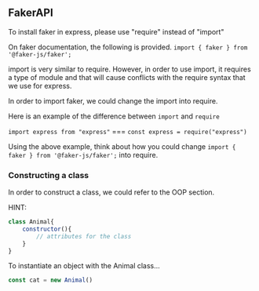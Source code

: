 ## FakerAPI

To install faker in express, please use "require" instead of "import"

On faker documentation, the following is provided.
``` import { faker } from '@faker-js/faker'; ```

import is very similar to require. However, in order to use import, it requires a type of module and that will cause conflicts with the require syntax that we use for express. 

In order to import faker, we could change the import into require. 

Here is an example of the difference between ```import``` and ```require```

```import express from "express"``` === ```const express = require("express")```

Using the above example, think about how you could change ``` import { faker } from '@faker-js/faker'; ``` into require. 

### Constructing a class

In order to construct a class, we could refer to the OOP section. 

HINT:
```js
class Animal{
    constructor(){
        // attributes for the class
    }
}
```

To instantiate an object with the Animal class...

```js
const cat = new Animal()
```

